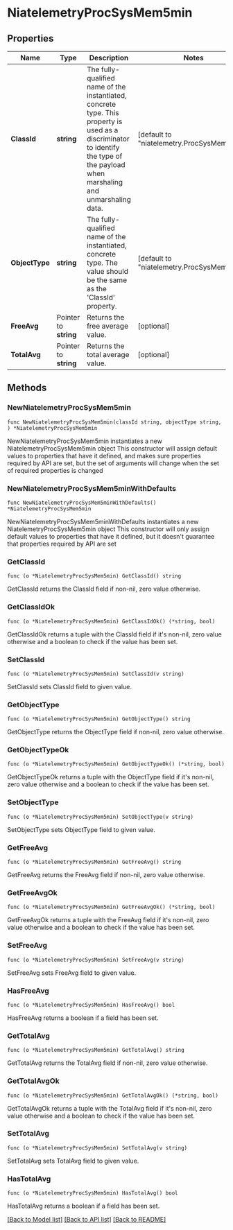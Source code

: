# NiatelemetryProcSysMem5min

## Properties

Name | Type | Description | Notes
------------ | ------------- | ------------- | -------------
**ClassId** | **string** | The fully-qualified name of the instantiated, concrete type. This property is used as a discriminator to identify the type of the payload when marshaling and unmarshaling data. | [default to "niatelemetry.ProcSysMem5min"]
**ObjectType** | **string** | The fully-qualified name of the instantiated, concrete type. The value should be the same as the &#39;ClassId&#39; property. | [default to "niatelemetry.ProcSysMem5min"]
**FreeAvg** | Pointer to **string** | Returns the free average value. | [optional] 
**TotalAvg** | Pointer to **string** | Returns the total average value. | [optional] 

## Methods

### NewNiatelemetryProcSysMem5min

`func NewNiatelemetryProcSysMem5min(classId string, objectType string, ) *NiatelemetryProcSysMem5min`

NewNiatelemetryProcSysMem5min instantiates a new NiatelemetryProcSysMem5min object
This constructor will assign default values to properties that have it defined,
and makes sure properties required by API are set, but the set of arguments
will change when the set of required properties is changed

### NewNiatelemetryProcSysMem5minWithDefaults

`func NewNiatelemetryProcSysMem5minWithDefaults() *NiatelemetryProcSysMem5min`

NewNiatelemetryProcSysMem5minWithDefaults instantiates a new NiatelemetryProcSysMem5min object
This constructor will only assign default values to properties that have it defined,
but it doesn't guarantee that properties required by API are set

### GetClassId

`func (o *NiatelemetryProcSysMem5min) GetClassId() string`

GetClassId returns the ClassId field if non-nil, zero value otherwise.

### GetClassIdOk

`func (o *NiatelemetryProcSysMem5min) GetClassIdOk() (*string, bool)`

GetClassIdOk returns a tuple with the ClassId field if it's non-nil, zero value otherwise
and a boolean to check if the value has been set.

### SetClassId

`func (o *NiatelemetryProcSysMem5min) SetClassId(v string)`

SetClassId sets ClassId field to given value.


### GetObjectType

`func (o *NiatelemetryProcSysMem5min) GetObjectType() string`

GetObjectType returns the ObjectType field if non-nil, zero value otherwise.

### GetObjectTypeOk

`func (o *NiatelemetryProcSysMem5min) GetObjectTypeOk() (*string, bool)`

GetObjectTypeOk returns a tuple with the ObjectType field if it's non-nil, zero value otherwise
and a boolean to check if the value has been set.

### SetObjectType

`func (o *NiatelemetryProcSysMem5min) SetObjectType(v string)`

SetObjectType sets ObjectType field to given value.


### GetFreeAvg

`func (o *NiatelemetryProcSysMem5min) GetFreeAvg() string`

GetFreeAvg returns the FreeAvg field if non-nil, zero value otherwise.

### GetFreeAvgOk

`func (o *NiatelemetryProcSysMem5min) GetFreeAvgOk() (*string, bool)`

GetFreeAvgOk returns a tuple with the FreeAvg field if it's non-nil, zero value otherwise
and a boolean to check if the value has been set.

### SetFreeAvg

`func (o *NiatelemetryProcSysMem5min) SetFreeAvg(v string)`

SetFreeAvg sets FreeAvg field to given value.

### HasFreeAvg

`func (o *NiatelemetryProcSysMem5min) HasFreeAvg() bool`

HasFreeAvg returns a boolean if a field has been set.

### GetTotalAvg

`func (o *NiatelemetryProcSysMem5min) GetTotalAvg() string`

GetTotalAvg returns the TotalAvg field if non-nil, zero value otherwise.

### GetTotalAvgOk

`func (o *NiatelemetryProcSysMem5min) GetTotalAvgOk() (*string, bool)`

GetTotalAvgOk returns a tuple with the TotalAvg field if it's non-nil, zero value otherwise
and a boolean to check if the value has been set.

### SetTotalAvg

`func (o *NiatelemetryProcSysMem5min) SetTotalAvg(v string)`

SetTotalAvg sets TotalAvg field to given value.

### HasTotalAvg

`func (o *NiatelemetryProcSysMem5min) HasTotalAvg() bool`

HasTotalAvg returns a boolean if a field has been set.


[[Back to Model list]](../README.md#documentation-for-models) [[Back to API list]](../README.md#documentation-for-api-endpoints) [[Back to README]](../README.md)


